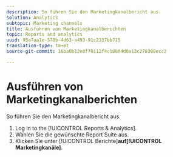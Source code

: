 ```yaml
---
description: So führen Sie den Marketingkanalbericht aus.
solution: Analytics
subtopic: Marketing channels
title: Ausführen von Marketingkanalberichten
topic: Reports and analytics
uuid: 95a7aa1e-570b-4d63-a493-91c2337bb715
translation-type: tm+mt
source-git-commit: 16ba0b12e0f70112f4c10804d0a13c278388ecc2

---
```



# Ausführen von Marketingkanalberichten

So führen Sie den Marketingkanalbericht aus.

1. Log in to the [!UICONTROL Reports &amp; Analytics].
1. Wählen Sie die gewünschte Report Suite aus.
1. Klicken Sie unter [!UICONTROL Berichte]**auf[!UICONTROL Marketingkanäle]**.
